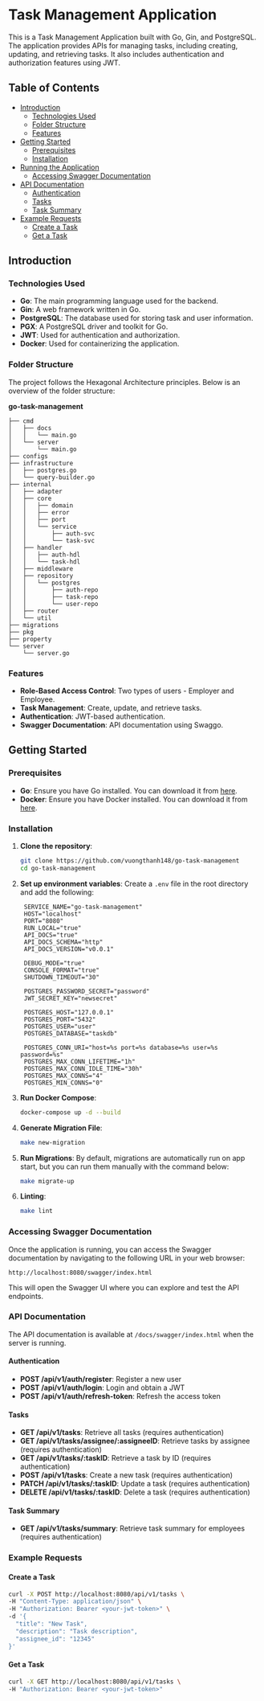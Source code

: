 # Task Management Application

This is a Task Management Application built with Go, Gin, and PostgreSQL. The application provides APIs for managing tasks, including creating, updating, and retrieving tasks. It also includes authentication and authorization features using JWT.

## Table of Contents

- [Introduction](#introduction)
  - [Technologies Used](#technologies-used)
  - [Folder Structure](#folder-structure)
  - [Features](#features)
- [Getting Started](#getting-started)
  - [Prerequisites](#prerequisites)
  - [Installation](#installation)
- [Running the Application](#running-the-application)
  - [Accessing Swagger Documentation](#accessing-swagger-documentation)
- [API Documentation](#api-documentation)
  - [Authentication](#authentication)
  - [Tasks](#tasks)
  - [Task Summary](#task-summary)
- [Example Requests](#example-requests)
  - [Create a Task](#create-a-task)
  - [Get a Task](#get-a-task)

## Introduction

### Technologies Used

- **Go**: The main programming language used for the backend.
- **Gin**: A web framework written in Go.
- **PostgreSQL**: The database used for storing task and user information.
- **PGX**: A PostgreSQL driver and toolkit for Go.
- **JWT**: Used for authentication and authorization.
- **Docker**: Used for containerizing the application.

### Folder Structure

The project follows the Hexagonal Architecture principles. Below is an overview of the folder structure:

**go-task-management**

```
├── cmd
│   ├── docs
│   │   └── main.go
│   └── server
│       └── main.go
├── configs
├── infrastructure
│   ├── postgres.go
│   └── query-builder.go
├── internal
│   ├── adapter
│   ├── core
│   │   ├── domain
│   │   ├── error
│   │   ├── port
│   │   └── service
│   │       ├── auth-svc
│   │       └── task-svc
│   ├── handler
│   │   ├── auth-hdl
│   │   └── task-hdl
│   ├── middleware
│   ├── repository
│   │   └── postgres
│   │       ├── auth-repo
│   │       ├── task-repo
│   │       └── user-repo
│   ├── router
│   └── util
├── migrations
├── pkg
├── property
└── server
    └── server.go
```

### Features

- **Role-Based Access Control**: Two types of users - Employer and Employee.
- **Task Management**: Create, update, and retrieve tasks.
- **Authentication**: JWT-based authentication.
- **Swagger Documentation**: API documentation using Swaggo.

## Getting Started

### Prerequisites

- **Go**: Ensure you have Go installed. You can download it from [here](https://golang.org/dl/).
- **Docker**: Ensure you have Docker installed. You can download it from [here](https://www.docker.com/products/docker-desktop).

### Installation

1. **Clone the repository**:

   ```sh
   git clone https://github.com/vuongthanh148/go-task-management
   cd go-task-management
   ```

2. **Set up environment variables**:
   Create a `.env` file in the root directory and add the following:

   ```env
    SERVICE_NAME="go-task-management"
    HOST="localhost"
    PORT="8080"
    RUN_LOCAL="true"
    API_DOCS="true"
    API_DOCS_SCHEMA="http"
    API_DOCS_VERSION="v0.0.1"

    DEBUG_MODE="true"
    CONSOLE_FORMAT="true"
    SHUTDOWN_TIMEOUT="30"

    POSTGRES_PASSWORD_SECRET="password"
    JWT_SECRET_KEY="newsecret"

    POSTGRES_HOST="127.0.0.1"
    POSTGRES_PORT="5432"
    POSTGRES_USER="user"
    POSTGRES_DATABASE="taskdb"

    POSTGRES_CONN_URI="host=%s port=%s database=%s user=%s password=%s"
    POSTGRES_MAX_CONN_LIFETIME="1h"
    POSTGRES_MAX_CONN_IDLE_TIME="30h"
    POSTGRES_MAX_CONNS="4"
    POSTGRES_MIN_CONNS="0"
   ```

3. **Run Docker Compose**:

   ```sh
   docker-compose up -d --build
   ```

4. **Generate Migration File**:

   ```sh
   make new-migration
   ```

5. **Run Migrations**:
   By default, migrations are automatically run on app start, but you can run them manually with the command below:

   ```sh
   make migrate-up
   ```

6. **Linting**:

   ```sh
   make lint
   ```

### Accessing Swagger Documentation

Once the application is running, you can access the Swagger documentation by navigating to the following URL in your web browser:

```
http://localhost:8080/swagger/index.html
```

This will open the Swagger UI where you can explore and test the API endpoints.

### API Documentation

The API documentation is available at `/docs/swagger/index.html` when the server is running.

#### Authentication

- **POST /api/v1/auth/register**: Register a new user
- **POST /api/v1/auth/login**: Login and obtain a JWT
- **POST /api/v1/auth/refresh-token**: Refresh the access token

#### Tasks

- **GET /api/v1/tasks**: Retrieve all tasks (requires authentication)
- **GET /api/v1/tasks/assignee/:assigneeID**: Retrieve tasks by assignee (requires authentication)
- **GET /api/v1/tasks/:taskID**: Retrieve a task by ID (requires authentication)
- **POST /api/v1/tasks**: Create a new task (requires authentication)
- **PATCH /api/v1/tasks/:taskID**: Update a task (requires authentication)
- **DELETE /api/v1/tasks/:taskID**: Delete a task (requires authentication)

#### Task Summary

- **GET /api/v1/tasks/summary**: Retrieve task summary for employees (requires authentication)

### Example Requests

#### Create a Task

```sh
curl -X POST http://localhost:8080/api/v1/tasks \
-H "Content-Type: application/json" \
-H "Authorization: Bearer <your-jwt-token>" \
-d '{
  "title": "New Task",
  "description": "Task description",
  "assignee_id": "12345"
}'
```

#### Get a Task

```sh
curl -X GET http://localhost:8080/api/v1/tasks \
-H "Authorization: Bearer <your-jwt-token>"
```
